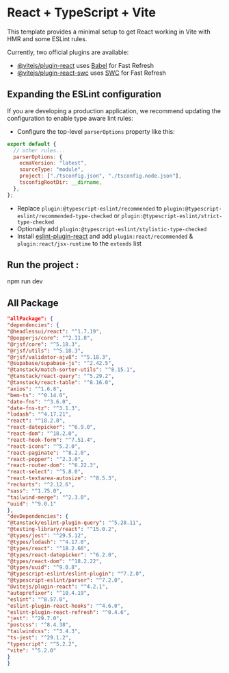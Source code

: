 # React + TypeScript + Vite

This template provides a minimal setup to get React working in Vite with HMR and some ESLint rules.

Currently, two official plugins are available:

- [@vitejs/plugin-react](https://github.com/vitejs/vite-plugin-react/blob/main/packages/plugin-react/README.md) uses [Babel](https://babeljs.io/) for Fast Refresh
- [@vitejs/plugin-react-swc](https://github.com/vitejs/vite-plugin-react-swc) uses [SWC](https://swc.rs/) for Fast Refresh

## Expanding the ESLint configuration

If you are developing a production application, we recommend updating the configuration to enable type aware lint rules:

- Configure the top-level `parserOptions` property like this:

```js
export default {
  // other rules...
  parserOptions: {
    ecmaVersion: "latest",
    sourceType: "module",
    project: ["./tsconfig.json", "./tsconfig.node.json"],
    tsconfigRootDir: __dirname,
  },
};
```

- Replace `plugin:@typescript-eslint/recommended` to `plugin:@typescript-eslint/recommended-type-checked` or `plugin:@typescript-eslint/strict-type-checked`
- Optionally add `plugin:@typescript-eslint/stylistic-type-checked`
- Install [eslint-plugin-react](https://github.com/jsx-eslint/eslint-plugin-react) and add `plugin:react/recommended` & `plugin:react/jsx-runtime` to the `extends` list

## Run the project :

npm run dev

## All Package

```json
"allPackage": {
"dependencies": {
"@headlessui/react": "^1.7.19",
"@popperjs/core": "^2.11.8",
"@rjsf/core": "^5.18.3",
"@rjsf/utils": "^5.18.3",
"@rjsf/validator-ajv8": "^5.18.3",
"@supabase/supabase-js": "^2.42.5",
"@tanstack/match-sorter-utils": "^8.15.1",
"@tanstack/react-query": "^5.29.2",
"@tanstack/react-table": "^8.16.0",
"axios": "^1.6.8",
"bem-ts": "^0.14.0",
"date-fns": "^3.6.0",
"date-fns-tz": "^3.1.3",
"lodash": "^4.17.21",
"react": "^18.2.0",
"react-datepicker": "^6.9.0",
"react-dom": "^18.2.0",
"react-hook-form": "^7.51.4",
"react-icons": "^5.2.0",
"react-paginate": "^8.2.0",
"react-popper": "^2.3.0",
"react-router-dom": "^6.22.3",
"react-select": "^5.8.0",
"react-textarea-autosize": "^8.5.3",
"recharts": "^2.12.6",
"sass": "^1.75.0",
"tailwind-merge": "^2.3.0",
"uuid": "^9.0.1"
},
"devDependencies": {
"@tanstack/eslint-plugin-query": "^5.28.11",
"@testing-library/react": "^15.0.2",
"@types/jest": "^29.5.12",
"@types/lodash": "^4.17.0",
"@types/react": "^18.2.66",
"@types/react-datepicker": "^6.2.0",
"@types/react-dom": "^18.2.22",
"@types/uuid": "^9.0.8",
"@typescript-eslint/eslint-plugin": "^7.2.0",
"@typescript-eslint/parser": "^7.2.0",
"@vitejs/plugin-react": "^4.2.1",
"autoprefixer": "^10.4.19",
"eslint": "^8.57.0",
"eslint-plugin-react-hooks": "^4.6.0",
"eslint-plugin-react-refresh": "^0.4.6",
"jest": "^29.7.0",
"postcss": "^8.4.38",
"tailwindcss": "^3.4.3",
"ts-jest": "^29.1.2",
"typescript": "^5.2.2",
"vite": "^5.2.0"
}
}
```
